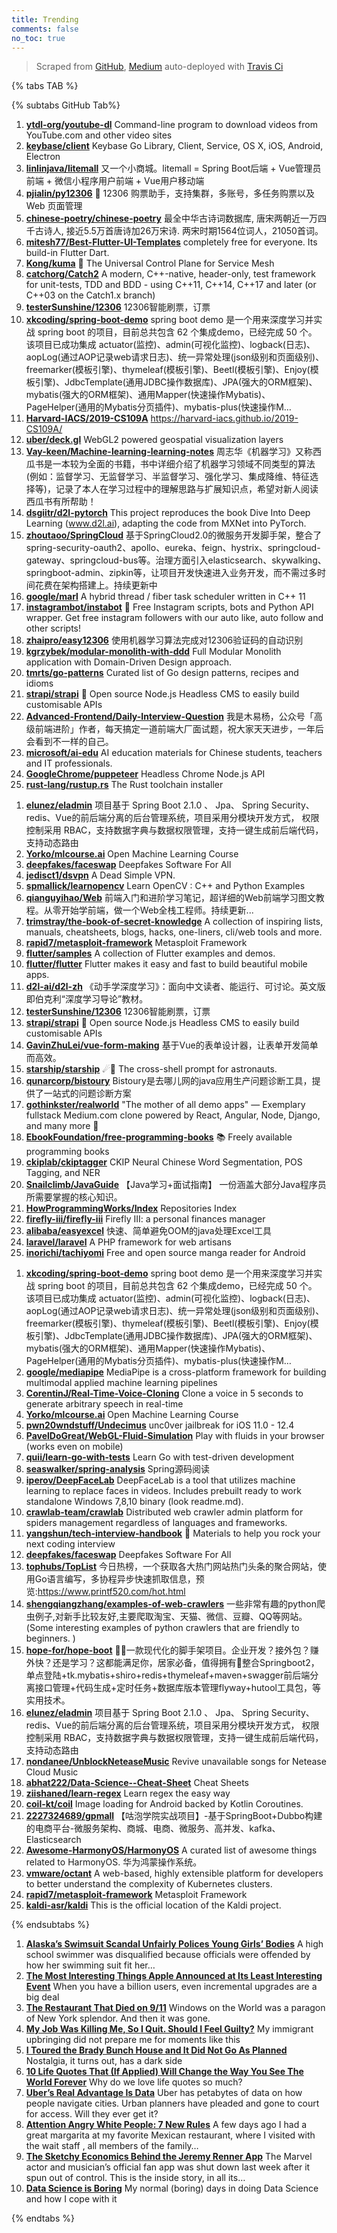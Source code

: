 ```yaml
---
title: Trending
comments: false
no_toc: true
---
```


> Scraped from [GitHub](https://github.com/trending), [Medium](https://medium.com/topic/popular)
auto-deployed with [Travis Ci](https://travis-ci.org/)

{% tabs TAB %}
<!-- tab GitHub -->
{% subtabs GitHub Tab%}
<!-- tab Daily -->
1. [**ytdl-org/youtube-dl**](https://github.com/ytdl-org/youtube-dl)
Command-line program to download videos from YouTube.com and other video sites
2. [**keybase/client**](https://github.com/keybase/client)
Keybase Go Library, Client, Service, OS X, iOS, Android, Electron
3. [**linlinjava/litemall**](https://github.com/linlinjava/litemall)
又一个小商城。litemall = Spring Boot后端 + Vue管理员前端 + 微信小程序用户前端 + Vue用户移动端
4. [**pjialin/py12306**](https://github.com/pjialin/py12306)
🚂 12306 购票助手，支持集群，多账号，多任务购票以及 Web 页面管理
5. [**chinese-poetry/chinese-poetry**](https://github.com/chinese-poetry/chinese-poetry)
最全中华古诗词数据库, 唐宋两朝近一万四千古诗人, 接近5.5万首唐诗加26万宋诗. 两宋时期1564位词人，21050首词。
6. [**mitesh77/Best-Flutter-UI-Templates**](https://github.com/mitesh77/Best-Flutter-UI-Templates)
completely free for everyone. Its build-in Flutter Dart.
7. [**Kong/kuma**](https://github.com/Kong/kuma)
🐻 The Universal Control Plane for Service Mesh
8. [**catchorg/Catch2**](https://github.com/catchorg/Catch2)
A modern, C++-native, header-only, test framework for unit-tests, TDD and BDD - using C++11, C++14, C++17 and later (or C++03 on the Catch1.x branch)
9. [**testerSunshine/12306**](https://github.com/testerSunshine/12306)
12306智能刷票，订票
10. [**xkcoding/spring-boot-demo**](https://github.com/xkcoding/spring-boot-demo)
spring boot demo 是一个用来深度学习并实战 spring boot 的项目，目前总共包含 62 个集成demo，已经完成 50 个。 该项目已成功集成 actuator(监控)、admin(可视化监控)、logback(日志)、aopLog(通过AOP记录web请求日志)、统一异常处理(json级别和页面级别)、freemarker(模板引擎)、thymeleaf(模板引擎)、Beetl(模板引擎)、Enjoy(模板引擎)、JdbcTemplate(通用JDBC操作数据库)、JPA(强大的ORM框架)、mybatis(强大的ORM框架)、通用Mapper(快速操作Mybatis)、PageHelper(通用的Mybatis分页插件)、mybatis-plus(快速操作M…
11. [**Harvard-IACS/2019-CS109A**](https://github.com/Harvard-IACS/2019-CS109A)
https://harvard-iacs.github.io/2019-CS109A/
12. [**uber/deck.gl**](https://github.com/uber/deck.gl)
WebGL2 powered geospatial visualization layers
13. [**Vay-keen/Machine-learning-learning-notes**](https://github.com/Vay-keen/Machine-learning-learning-notes)
周志华《机器学习》又称西瓜书是一本较为全面的书籍，书中详细介绍了机器学习领域不同类型的算法(例如：监督学习、无监督学习、半监督学习、强化学习、集成降维、特征选择等)，记录了本人在学习过程中的理解思路与扩展知识点，希望对新人阅读西瓜书有所帮助！
14. [**dsgiitr/d2l-pytorch**](https://github.com/dsgiitr/d2l-pytorch)
This project reproduces the book Dive Into Deep Learning (www.d2l.ai), adapting the code from MXNet into PyTorch.
15. [**zhoutaoo/SpringCloud**](https://github.com/zhoutaoo/SpringCloud)
基于SpringCloud2.0的微服务开发脚手架，整合了spring-security-oauth2、apollo、eureka、feign、hystrix、springcloud-gateway、springcloud-bus等。治理方面引入elasticsearch、skywalking、springboot-admin、zipkin等，让项目开发快速进入业务开发，而不需过多时间花费在架构搭建上。持续更新中
16. [**google/marl**](https://github.com/google/marl)
A hybrid thread / fiber task scheduler written in C++ 11
17. [**instagrambot/instabot**](https://github.com/instagrambot/instabot)
🐙 Free Instagram scripts, bots and Python API wrapper. Get free instagram followers with our auto like, auto follow and other scripts!
18. [**zhaipro/easy12306**](https://github.com/zhaipro/easy12306)
使用机器学习算法完成对12306验证码的自动识别
19. [**kgrzybek/modular-monolith-with-ddd**](https://github.com/kgrzybek/modular-monolith-with-ddd)
Full Modular Monolith application with Domain-Driven Design approach.
20. [**tmrts/go-patterns**](https://github.com/tmrts/go-patterns)
Curated list of Go design patterns, recipes and idioms
21. [**strapi/strapi**](https://github.com/strapi/strapi)
🚀 Open source Node.js Headless CMS to easily build customisable APIs
22. [**Advanced-Frontend/Daily-Interview-Question**](https://github.com/Advanced-Frontend/Daily-Interview-Question)
我是木易杨，公众号「高级前端进阶」作者，每天搞定一道前端大厂面试题，祝大家天天进步，一年后会看到不一样的自己。
23. [**microsoft/ai-edu**](https://github.com/microsoft/ai-edu)
AI education materials for Chinese students, teachers and IT professionals.
24. [**GoogleChrome/puppeteer**](https://github.com/GoogleChrome/puppeteer)
Headless Chrome Node.js API
25. [**rust-lang/rustup.rs**](https://github.com/rust-lang/rustup.rs)
The Rust toolchain installer
<!-- endtab -->
<!-- tab Weekly -->
1. [**elunez/eladmin**](https://github.com/elunez/eladmin)
项目基于 Spring Boot 2.1.0 、 Jpa、 Spring Security、redis、Vue的前后端分离的后台管理系统，项目采用分模块开发方式， 权限控制采用 RBAC，支持数据字典与数据权限管理，支持一键生成前后端代码，支持动态路由
2. [**Yorko/mlcourse.ai**](https://github.com/Yorko/mlcourse.ai)
Open Machine Learning Course
3. [**deepfakes/faceswap**](https://github.com/deepfakes/faceswap)
Deepfakes Software For All
4. [**jedisct1/dsvpn**](https://github.com/jedisct1/dsvpn)
A Dead Simple VPN.
5. [**spmallick/learnopencv**](https://github.com/spmallick/learnopencv)
Learn OpenCV : C++ and Python Examples
6. [**qianguyihao/Web**](https://github.com/qianguyihao/Web)
前端入门和进阶学习笔记，超详细的Web前端学习图文教程。从零开始学前端，做一个Web全栈工程师。持续更新...
7. [**trimstray/the-book-of-secret-knowledge**](https://github.com/trimstray/the-book-of-secret-knowledge)
A collection of inspiring lists, manuals, cheatsheets, blogs, hacks, one-liners, cli/web tools and more.
8. [**rapid7/metasploit-framework**](https://github.com/rapid7/metasploit-framework)
Metasploit Framework
9. [**flutter/samples**](https://github.com/flutter/samples)
A collection of Flutter examples and demos.
10. [**flutter/flutter**](https://github.com/flutter/flutter)
Flutter makes it easy and fast to build beautiful mobile apps.
11. [**d2l-ai/d2l-zh**](https://github.com/d2l-ai/d2l-zh)
《动手学深度学习》：面向中文读者、能运行、可讨论。英文版即伯克利“深度学习导论”教材。
12. [**testerSunshine/12306**](https://github.com/testerSunshine/12306)
12306智能刷票，订票
13. [**strapi/strapi**](https://github.com/strapi/strapi)
🚀 Open source Node.js Headless CMS to easily build customisable APIs
14. [**GavinZhuLei/vue-form-making**](https://github.com/GavinZhuLei/vue-form-making)
基于Vue的表单设计器，让表单开发简单而高效。
15. [**starship/starship**](https://github.com/starship/starship)
☄🌌️ The cross-shell prompt for astronauts.
16. [**qunarcorp/bistoury**](https://github.com/qunarcorp/bistoury)
Bistoury是去哪儿网的java应用生产问题诊断工具，提供了一站式的问题诊断方案
17. [**gothinkster/realworld**](https://github.com/gothinkster/realworld)
"The mother of all demo apps" — Exemplary fullstack Medium.com clone powered by React, Angular, Node, Django, and many more 🏅
18. [**EbookFoundation/free-programming-books**](https://github.com/EbookFoundation/free-programming-books)
📚 Freely available programming books
19. [**ckiplab/ckiptagger**](https://github.com/ckiplab/ckiptagger)
CKIP Neural Chinese Word Segmentation, POS Tagging, and NER
20. [**Snailclimb/JavaGuide**](https://github.com/Snailclimb/JavaGuide)
【Java学习+面试指南】 一份涵盖大部分Java程序员所需要掌握的核心知识。
21. [**HowProgrammingWorks/Index**](https://github.com/HowProgrammingWorks/Index)
Repositories Index
22. [**firefly-iii/firefly-iii**](https://github.com/firefly-iii/firefly-iii)
Firefly III: a personal finances manager
23. [**alibaba/easyexcel**](https://github.com/alibaba/easyexcel)
快速、简单避免OOM的java处理Excel工具
24. [**laravel/laravel**](https://github.com/laravel/laravel)
A PHP framework for web artisans
25. [**inorichi/tachiyomi**](https://github.com/inorichi/tachiyomi)
Free and open source manga reader for Android
<!-- endtab -->
<!-- tab Monthly -->
1. [**xkcoding/spring-boot-demo**](https://github.com/xkcoding/spring-boot-demo)
spring boot demo 是一个用来深度学习并实战 spring boot 的项目，目前总共包含 62 个集成demo，已经完成 50 个。 该项目已成功集成 actuator(监控)、admin(可视化监控)、logback(日志)、aopLog(通过AOP记录web请求日志)、统一异常处理(json级别和页面级别)、freemarker(模板引擎)、thymeleaf(模板引擎)、Beetl(模板引擎)、Enjoy(模板引擎)、JdbcTemplate(通用JDBC操作数据库)、JPA(强大的ORM框架)、mybatis(强大的ORM框架)、通用Mapper(快速操作Mybatis)、PageHelper(通用的Mybatis分页插件)、mybatis-plus(快速操作M…
2. [**google/mediapipe**](https://github.com/google/mediapipe)
MediaPipe is a cross-platform framework for building multimodal applied machine learning pipelines
3. [**CorentinJ/Real-Time-Voice-Cloning**](https://github.com/CorentinJ/Real-Time-Voice-Cloning)
Clone a voice in 5 seconds to generate arbitrary speech in real-time
4. [**Yorko/mlcourse.ai**](https://github.com/Yorko/mlcourse.ai)
Open Machine Learning Course
5. [**pwn20wndstuff/Undecimus**](https://github.com/pwn20wndstuff/Undecimus)
unc0ver jailbreak for iOS 11.0 - 12.4
6. [**PavelDoGreat/WebGL-Fluid-Simulation**](https://github.com/PavelDoGreat/WebGL-Fluid-Simulation)
Play with fluids in your browser (works even on mobile)
7. [**quii/learn-go-with-tests**](https://github.com/quii/learn-go-with-tests)
Learn Go with test-driven development
8. [**seaswalker/spring-analysis**](https://github.com/seaswalker/spring-analysis)
Spring源码阅读
9. [**iperov/DeepFaceLab**](https://github.com/iperov/DeepFaceLab)
DeepFaceLab is a tool that utilizes machine learning to replace faces in videos. Includes prebuilt ready to work standalone Windows 7,8,10 binary (look readme.md).
10. [**crawlab-team/crawlab**](https://github.com/crawlab-team/crawlab)
Distributed web crawler admin platform for spiders management regardless of languages and frameworks.
11. [**yangshun/tech-interview-handbook**](https://github.com/yangshun/tech-interview-handbook)
💯 Materials to help you rock your next coding interview
12. [**deepfakes/faceswap**](https://github.com/deepfakes/faceswap)
Deepfakes Software For All
13. [**tophubs/TopList**](https://github.com/tophubs/TopList)
今日热榜，一个获取各大热门网站热门头条的聚合网站，使用Go语言编写，多协程异步快速抓取信息，预览:https://www.printf520.com/hot.html
14. [**shengqiangzhang/examples-of-web-crawlers**](https://github.com/shengqiangzhang/examples-of-web-crawlers)
一些非常有趣的python爬虫例子,对新手比较友好,主要爬取淘宝、天猫、微信、豆瓣、QQ等网站。(Some interesting examples of python crawlers that are friendly to beginners. )
15. [**hope-for/hope-boot**](https://github.com/hope-for/hope-boot)
🌱🚀一款现代化的脚手架项目。企业开发？接外包？赚外快？还是学习？这都能满足你，居家必备，值得拥有🍻整合Springboot2，单点登陆+tk.mybatis+shiro+redis+thymeleaf+maven+swagger前后端分离接口管理+代码生成+定时任务+数据库版本管理flyway+hutool工具包，等实用技术。
16. [**elunez/eladmin**](https://github.com/elunez/eladmin)
项目基于 Spring Boot 2.1.0 、 Jpa、 Spring Security、redis、Vue的前后端分离的后台管理系统，项目采用分模块开发方式， 权限控制采用 RBAC，支持数据字典与数据权限管理，支持一键生成前后端代码，支持动态路由
17. [**nondanee/UnblockNeteaseMusic**](https://github.com/nondanee/UnblockNeteaseMusic)
Revive unavailable songs for Netease Cloud Music
18. [**abhat222/Data-Science--Cheat-Sheet**](https://github.com/abhat222/Data-Science--Cheat-Sheet)
Cheat Sheets
19. [**ziishaned/learn-regex**](https://github.com/ziishaned/learn-regex)
Learn regex the easy way
20. [**coil-kt/coil**](https://github.com/coil-kt/coil)
Image loading for Android backed by Kotlin Coroutines.
21. [**2227324689/gpmall**](https://github.com/2227324689/gpmall)
【咕泡学院实战项目】-基于SpringBoot+Dubbo构建的电商平台-微服务架构、商城、电商、微服务、高并发、kafka、Elasticsearch
22. [**Awesome-HarmonyOS/HarmonyOS**](https://github.com/Awesome-HarmonyOS/HarmonyOS)
A curated list of awesome things related to HarmonyOS. 华为鸿蒙操作系统。
23. [**vmware/octant**](https://github.com/vmware/octant)
A web-based, highly extensible platform for developers to better understand the complexity of Kubernetes clusters.
24. [**rapid7/metasploit-framework**](https://github.com/rapid7/metasploit-framework)
Metasploit Framework
25. [**kaldi-asr/kaldi**](https://github.com/kaldi-asr/kaldi)
This is the official location of the Kaldi project.
<!-- endtab -->
{% endsubtabs %}
<!-- endtab --><!-- tab Medium -->
1. [**Alaska’s Swimsuit Scandal Unfairly Polices Young Girls’ Bodies**](https://gen.medium.com/alaska-high-school-swimming-divings-inexcusable-swimsuit-scandal-33cc10f180b9?source=topic_page---------------------------20)
A high school swimmer was disqualified because officials were offended by how her swimming suit fit her…
2. [**The Most Interesting Things Apple Announced at Its Least Interesting Event**](https://onezero.medium.com/the-most-interesting-things-apple-announced-at-its-least-interesting-event-9328908fd95a?source=topic_page---------0------------------1)
When you have a billion users, even incremental upgrades are a big deal
3. [**The Restaurant That Died on 9/11**](https://gen.medium.com/the-restaurant-that-died-on-9-11-906ac340ee1f?source=topic_page---------1------------------1)
Windows on the World was a paragon of New York splendor. And then it was gone.
4. [**My Job Was Killing Me, So I Quit. Should I Feel Guilty?**](https://zora.medium.com/my-job-was-killing-me-so-i-quit-should-i-feel-guilty-5c625da77e83?source=topic_page---------2------------------1)
My immigrant upbringing did not prepare me for moments like this
5. [**I Toured the Brady Bunch House and It Did Not Go As Planned**](https://gen.medium.com/i-toured-the-new-brady-bunch-house-and-it-did-not-go-as-planned-61248a370ee9?source=topic_page---------4------------------1)
Nostalgia, it turns out, has a dark side
6. [**10 Life Quotes That (If Applied) Will Change the Way You See The World Forever**](https://psiloveyou.xyz/10-life-quotes-that-if-applied-will-change-the-way-you-see-the-world-forever-d05338ae489b?source=topic_page---------5------------------1)
Why do we love life quotes so much?
7. [**Uber’s Real Advantage Is Data**](https://marker.medium.com/ubers-real-advantage-is-data-e54984ff524c?source=topic_page---------6------------------1)
Uber has petabytes of data on how people navigate cities. Urban planners have pleaded and gone to court for access. Will they ever get it?
8. [**Attention Angry White People: 7 New Rules**](https://medium.com/@KCCompton_206/attention-angry-white-people-7-new-rules-226e1e737f60?source=topic_page---------7------------------1)
A few days ago I had a great margarita at my favorite Mexican restaurant, where I visited with the wait staff , all members of the family…
9. [**The Sketchy Economics Behind the Jeremy Renner App**](https://onezero.medium.com/the-sketchy-economics-behind-the-jeremy-renner-app-8dae94724ab1?source=topic_page---------8------------------1)
The Marvel actor and musician’s official fan app was shut down last week after it spun out of control. This is the inside story, in all its…
10. [**Data Science is Boring**](https://towardsdatascience.com/data-science-is-boring-1d43473e353e?source=topic_page---------9------------------1)
My normal (boring) days in doing Data Science and how I cope with it
<!-- endtab -->
{% endtabs %}
